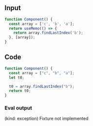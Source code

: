 
## Input

```javascript
function Component() {
  const array = ['c', 'b', 'a'];
  return useMemo(() => {
    return array.findLastIndex('b');
  }, [array]);
}

```

## Code

```javascript
function Component() {
  const array = ["c", "b", "a"];
  let t0;

  t0 = array.findLastIndex("b");
  return t0;
}

```
      
### Eval output
(kind: exception) Fixture not implemented